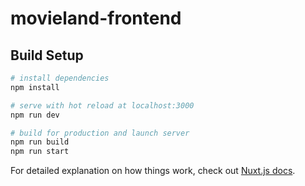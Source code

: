 # movieland-frontend

## Build Setup

```bash
# install dependencies
npm install

# serve with hot reload at localhost:3000
npm run dev

# build for production and launch server
npm run build
npm run start
```

For detailed explanation on how things work, check out [Nuxt.js docs](https://nuxtjs.org).

